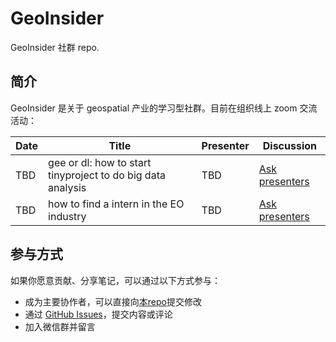 # GeoInsider 

GeoInsider 社群 repo.

## 简介

GeoInsider 是关于 geospatial 产业的学习型社群。目前在组织线上 zoom 交流活动：

| Date | Title                                                       | Presenter | Discussion                                                         |
|------|-------------------------------------------------------------|-----------|--------------------------------------------------------------------|
| TBD  | gee or dl: how to start tinyproject to do big data analysis | TBD       | [Ask presenters](https://github.com/suredream/GeoInsider/issues/1) |
| TBD  | how to find a intern in the EO industry                     | TBD       | [Ask presenters](https://github.com/suredream/GeoInsider/issues/2)                                                                   |

## 参与方式

如果你愿意贡献、分享笔记，可以通过以下方式参与：

- 成为主要协作者，可以直接向[本repo](https://github.com/suredream/GeoInsider)提交修改
- 通过 [GitHub Issues](https://github.com/suredream/GeoInsider/issues)，提交内容或评论
- 加入微信群并留言